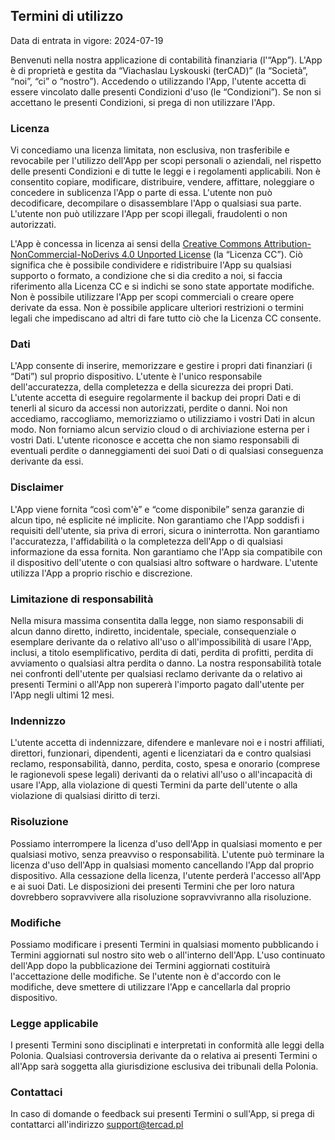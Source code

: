 ## Termini di utilizzo

Data di entrata in vigore: 2024-07-19

Benvenuti nella nostra applicazione di contabilità finanziaria (l'“App”). L'App è di proprietà e gestita da “Viachaslau 
Lyskouski (terCAD)” (la “Società”, “noi”, “ci” o “nostro”). Accedendo o utilizzando l'App, l'utente accetta di essere 
vincolato dalle presenti Condizioni d'uso (le “Condizioni”). Se non si accettano le presenti Condizioni, si prega di 
non utilizzare l'App.

### Licenza

Vi concediamo una licenza limitata, non esclusiva, non trasferibile e revocabile per l'utilizzo dell'App per scopi 
personali o aziendali, nel rispetto delle presenti Condizioni e di tutte le leggi e i regolamenti applicabili. 
Non è consentito copiare, modificare, distribuire, vendere, affittare, noleggiare o concedere in sublicenza l'App 
o parte di essa. L'utente non può decodificare, decompilare o disassemblare l'App o qualsiasi sua parte. L'utente non 
può utilizzare l'App per scopi illegali, fraudolenti o non autorizzati.

L'App è concessa in licenza ai sensi della 
[Creative Commons Attribution-NonCommercial-NoDerivs 4.0 Unported License](https://creativecommons.org/licenses/by-nc-nd/4.0/deed.en) 
(la “Licenza CC”). Ciò significa che è possibile condividere e ridistribuire l'App su qualsiasi supporto o formato, 
a condizione che si dia credito a noi, si faccia riferimento alla Licenza CC e si indichi se sono state apportate 
modifiche. Non è possibile utilizzare l'App per scopi commerciali o creare opere derivate da essa. Non è possibile 
applicare ulteriori restrizioni o termini legali che impediscano ad altri di fare tutto ciò che la Licenza CC consente.

### Dati

L'App consente di inserire, memorizzare e gestire i propri dati finanziari (i “Dati”) sul proprio dispositivo. 
L'utente è l'unico responsabile dell'accuratezza, della completezza e della sicurezza dei propri Dati. L'utente 
accetta di eseguire regolarmente il backup dei propri Dati e di tenerli al sicuro da accessi non autorizzati, 
perdite o danni. Noi non accediamo, raccogliamo, memorizziamo o utilizziamo i vostri Dati in alcun modo. Non forniamo 
alcun servizio cloud o di archiviazione esterna per i vostri Dati. L'utente riconosce e accetta che non siamo 
responsabili di eventuali perdite o danneggiamenti dei suoi Dati o di qualsiasi conseguenza derivante da essi.

### Disclaimer

L'App viene fornita “così com'è” e “come disponibile” senza garanzie di alcun tipo, né esplicite né implicite. 
Non garantiamo che l'App soddisfi i requisiti dell'utente, sia priva di errori, sicura o ininterrotta. Non garantiamo 
l'accuratezza, l'affidabilità o la completezza dell'App o di qualsiasi informazione da essa fornita. Non garantiamo 
che l'App sia compatibile con il dispositivo dell'utente o con qualsiasi altro software o hardware. L'utente utilizza 
l'App a proprio rischio e discrezione.


### Limitazione di responsabilità

Nella misura massima consentita dalla legge, non siamo responsabili di alcun danno diretto, indiretto, incidentale, 
speciale, consequenziale o esemplare derivante da o relativo all'uso o all'impossibilità di usare l'App, inclusi, 
a titolo esemplificativo, perdita di dati, perdita di profitti, perdita di avviamento o qualsiasi altra perdita o danno. 
La nostra responsabilità totale nei confronti dell'utente per qualsiasi reclamo derivante da o relativo ai presenti 
Termini o all'App non supererà l'importo pagato dall'utente per l'App negli ultimi 12 mesi.

### Indennizzo

L'utente accetta di indennizzare, difendere e manlevare noi e i nostri affiliati, direttori, funzionari, dipendenti, 
agenti e licenziatari da e contro qualsiasi reclamo, responsabilità, danno, perdita, costo, spesa e onorario (comprese 
le ragionevoli spese legali) derivanti da o relativi all'uso o all'incapacità di usare l'App, alla violazione di questi 
Termini da parte dell'utente o alla violazione di qualsiasi diritto di terzi.

### Risoluzione

Possiamo interrompere la licenza d'uso dell'App in qualsiasi momento e per qualsiasi motivo, senza preavviso 
o responsabilità. L'utente può terminare la licenza d'uso dell'App in qualsiasi momento cancellando l'App dal 
proprio dispositivo. Alla cessazione della licenza, l'utente perderà l'accesso all'App e ai suoi Dati. Le disposizioni 
dei presenti Termini che per loro natura dovrebbero sopravvivere alla risoluzione sopravvivranno alla risoluzione.

### Modifiche

Possiamo modificare i presenti Termini in qualsiasi momento pubblicando i Termini aggiornati sul nostro sito web 
o all'interno dell'App. L'uso continuato dell'App dopo la pubblicazione dei Termini aggiornati costituirà l'accettazione 
delle modifiche. Se l'utente non è d'accordo con le modifiche, deve smettere di utilizzare l'App e cancellarla dal 
proprio dispositivo.

### Legge applicabile

I presenti Termini sono disciplinati e interpretati in conformità alle leggi della Polonia. Qualsiasi controversia 
derivante da o relativa ai presenti Termini o all'App sarà soggetta alla giurisdizione esclusiva dei tribunali della 
Polonia.

### Contattaci

In caso di domande o feedback sui presenti Termini o sull'App, si prega di contattarci all'indirizzo support@tercad.pl
